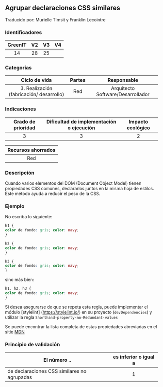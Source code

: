 ## Agrupar declaraciones CSS similares
Traducido por: Murielle Timsit y Franklin Lecointre

### Identificadores

| GreenIT |  V2  |  V3  |  V4  |
|:-------:|:----:|:----:|:----:|
|   14   | 28  | 25  | |

### Categorías

| Ciclo de vida | Partes | Responsable  |
|:---------:|:----:|:----:|
| 3. Realización (fabricación/ desarrollo) | Red | Arquitecto Software/Desarrollador |

### Indicaciones

| Grado de prioridad   | Dificultad de implementación o ejecución | Impacto ecológico   |
|:-------------------:|:-------------------------:|:---------------------:|
| 3 | 3 | 2 |

|Recursos ahorrados |
|:----------------------------------------------------------:|
| Red  |

### Descripción

Cuando varios elementos del DOM (Document Object Model) tienen propiedades CSS comunes, declararlos juntos en la misma hoja de estilos. Este método ayuda a reducir el peso de la CSS.

### Ejemplo

No escriba lo siguiente:
```css
h1 {
color de fondo: gris; color: navy;
}

h2 {
color de fondo: gris; color: navy;
}

h3 {
color de fondo: gris; color: navy;
}
```

sino más bien:
```css
h1, h2, h3 {
color de fondo: gris; color: navy;
}
```

Si desea asegurarse de que se repeta esta regla, puede implementar el módulo [stylelint] (https://stylelint.io/) en su proyecto (`devDependencies`) y utilizar la regla `Shorthand-property-no-Redundant-values`

Se puede encontrar la lista completa de estas propiedades abreviadas en el sitio [MDN](https://developer.mozilla.org/fr/docs/Web/CSS/Propri%C3%A9t%C3%A9s_raccourcies)

### Principio de validación

| El número ..   | es inferior o igual a   |  
|-------------------|:-------------------------:|
| de declaraciones CSS similares no agrupadas | 1  |


